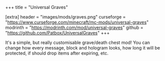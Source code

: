 +++
title = "Universal Graves"

[extra]
header = "images/mods/graves.png"
curseforge = "https://www.curseforge.com/minecraft/mc-mods/universal-graves"
modrinth = "https://modrinth.com/mod/universal-graves"
github = "https://github.com/Patbox/UniversalGraves"
+++

It's a simple, but really customisable grave/death chest mod! You can change how every message, block and hologram looks, how long it will be protected, if should drop items after expiring, etc.